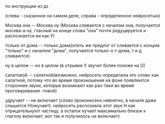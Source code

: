 по инструкции из дз

(слева - сказанное на самом деле, справа - определенное нейросетью) 

Москва она -- Москва ну (Москва сливается с началом она, получается москва-а на, гласный на конце слова "она" почти редуцируется и распознается ии как У) 

только от дома -- только дома(опять же предлог от сливается с концом "только" и с началом "дома", получается только-о т-дома, т и д сливаются) 

ну в целом -- но в целом (в отрывке У звучит более похоже на О)

салатовой -- салатной(возможно, нейросеть определила это слово как салатной, потому что во время произношения на фоне появляются сторонние звуки, которые возникают как раз-таки во время проговаривания -товой)

удручает -- не включает (слово произнесено невнятно, в начале даже слышится Н(нкучает). нейросеть распознала этот звук Н как отрицательнуют частицу, а остаток кучает максимально близок к глаголу включает, вот так и получилось  не включает)
